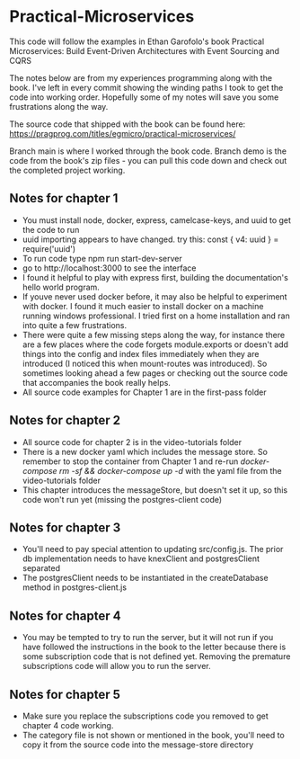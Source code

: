 # Practical-Microservices

This code will follow the examples in Ethan Garofolo's book Practical Microservices: Build Event-Driven Architectures with Event Sourcing and CQRS

The notes below are from my experiences programming along with the book.  I've left in every commit showing the winding paths I took to get the code into working order.  Hopefully some of my notes will save you some frustrations along the way.

The source code that shipped with the book can be found here: https://pragprog.com/titles/egmicro/practical-microservices/

Branch main is where I worked through the book code.
Branch demo is the code from the book's zip files - you can pull this code down and check out the completed project working.

## Notes for chapter 1 ##
- You must install node, docker, express, camelcase-keys, and uuid to get the code to run
- uuid importing appears to have changed.  try this: const { v4: uuid } = require('uuid')
- To run code type npm run start-dev-server
- go to http://localhost:3000 to see the interface
- I found it helpful to play with express first, building the documentation's hello world program.
- If youve never used docker before, it may also be helpful to experiment with docker.  I found it much easier to install docker on a machine running windows professional.  I tried first on a home installation and ran into quite a few frustrations.
- There were quite a few missing steps along the way, for instance there are a few places where the code forgets module.exports or doesn't add things into the config and index files immediately when they are introduced (I noticed this when mount-routes was introduced).  So sometimes looking ahead a few pages or checking out the source code that accompanies the book really helps.   
- All source code examples for Chapter 1 are in the first-pass folder

## Notes for chapter 2 ##
- All source code for chapter 2 is in the video-tutorials folder
- There is a new docker yaml which includes the message store.  So remember to stop the container from Chapter 1 and re-run _docker-compose rm -sf && docker-compose up -d_ with the yaml file from the video-tutorials folder
- This chapter introduces the messageStore, but doesn't set it up, so this code won't run yet (missing the postgres-client code)

## Notes for chapter 3 ##
- You'll need to pay special attention to updating src/config.js.  The prior db implementation needs to have knexClient and postgresClient separated
- The postgresClient needs to be instantiated in the createDatabase method in postgres-client.js

## Notes for chapter 4 ##
- You may be tempted to try to run the server, but it will not run if you have followed the instructions in the book to the letter because there is some subscription code that is not defined yet.  Removing the premature subscriptions code will allow you to run the server.

## Notes for chapter 5 ##
- Make sure you replace the subscriptions code you removed to get chapter 4 code working.
- The category file is not shown or mentioned in the book, you'll need to copy it from the source code into the message-store directory

